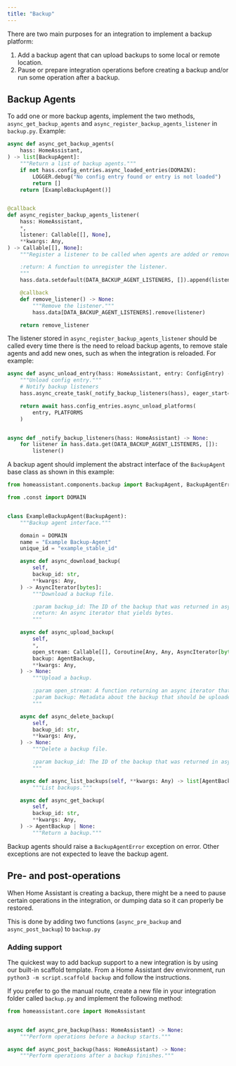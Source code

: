 ```yaml
---
title: "Backup"
---
```


There are two main purposes for an integration to implement a backup platform:

1. Add a backup agent that can upload backups to some local or remote location.
2. Pause or prepare integration operations before creating a backup and/or run some operation after a backup.

## Backup Agents

To add one or more backup agents, implement the two methods, `async_get_backup_agents` and `async_register_backup_agents_listener` in `backup.py`. Example:

```python
async def async_get_backup_agents(
    hass: HomeAssistant,
) -> list[BackupAgent]:
    """Return a list of backup agents."""
    if not hass.config_entries.async_loaded_entries(DOMAIN):
        LOGGER.debug("No config entry found or entry is not loaded")
        return []
    return [ExampleBackupAgent()]


@callback
def async_register_backup_agents_listener(
    hass: HomeAssistant,
    *,
    listener: Callable[[], None],
    **kwargs: Any,
) -> Callable[[], None]:
    """Register a listener to be called when agents are added or removed.

    :return: A function to unregister the listener.
    """
    hass.data.setdefault(DATA_BACKUP_AGENT_LISTENERS, []).append(listener)

    @callback
    def remove_listener() -> None:
        """Remove the listener."""
        hass.data[DATA_BACKUP_AGENT_LISTENERS].remove(listener)

    return remove_listener
```

The listener stored in `async_register_backup_agents_listener` should be called every time there is the need to reload backup agents, to remove stale agents and add new ones, such as when the integration is reloaded. For example:

```python
async def async_unload_entry(hass: HomeAssistant, entry: ConfigEntry) -> bool:
    """Unload config entry."""
    # Notify backup listeners
    hass.async_create_task(_notify_backup_listeners(hass), eager_start=False)

    return await hass.config_entries.async_unload_platforms(
        entry, PLATFORMS
    )


async def _notify_backup_listeners(hass: HomeAssistant) -> None:
    for listener in hass.data.get(DATA_BACKUP_AGENT_LISTENERS, []):
        listener()
```

A backup agent should implement the abstract interface of the `BackupAgent` base class as shown in this example:

```python
from homeassistant.components.backup import BackupAgent, BackupAgentError

from .const import DOMAIN


class ExampleBackupAgent(BackupAgent):
    """Backup agent interface."""

    domain = DOMAIN
    name = "Example Backup-Agent"
    unique_id = "example_stable_id"

    async def async_download_backup(
        self,
        backup_id: str,
        **kwargs: Any,
    ) -> AsyncIterator[bytes]:
        """Download a backup file.

        :param backup_id: The ID of the backup that was returned in async_list_backups.
        :return: An async iterator that yields bytes.
        """

    async def async_upload_backup(
        self,
        *,
        open_stream: Callable[[], Coroutine[Any, Any, AsyncIterator[bytes]]],
        backup: AgentBackup,
        **kwargs: Any,
    ) -> None:
        """Upload a backup.

        :param open_stream: A function returning an async iterator that yields bytes.
        :param backup: Metadata about the backup that should be uploaded.
        """

    async def async_delete_backup(
        self,
        backup_id: str,
        **kwargs: Any,
    ) -> None:
        """Delete a backup file.

        :param backup_id: The ID of the backup that was returned in async_list_backups.
        """

    async def async_list_backups(self, **kwargs: Any) -> list[AgentBackup]:
        """List backups."""

    async def async_get_backup(
        self,
        backup_id: str,
        **kwargs: Any,
    ) -> AgentBackup | None:
        """Return a backup."""
```

Backup agents should raise a `BackupAgentError` exception on error. Other exceptions are not expected to leave the backup agent.

## Pre- and post-operations

When Home Assistant is creating a backup, there might be a need to pause certain operations in the integration, or dumping data so it can properly be restored.

This is done by adding two functions (`async_pre_backup` and `async_post_backup`) to `backup.py`

### Adding support

The quickest way to add backup support to a new integration is by using our built-in scaffold template. From a Home Assistant dev environment, run `python3 -m script.scaffold backup` and follow the instructions.

If you prefer to go the manual route, create a new file in your integration folder called `backup.py` and implement the following method:

```python
from homeassistant.core import HomeAssistant


async def async_pre_backup(hass: HomeAssistant) -> None:
    """Perform operations before a backup starts."""

async def async_post_backup(hass: HomeAssistant) -> None:
    """Perform operations after a backup finishes."""
```
